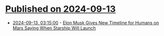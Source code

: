 # [Published on 2024-09-13](index.md)

* [2024-09-13, 03:15:00](https://soylentnews.org/article.pl?sid=24/09/12/0219245&from=rss) - [Elon Musk Gives New Timeline for Humans on Mars Saying When Starship Will Launch](https://soylentnews.org/article.pl?sid=24/09/12/0219245&from=rss)
